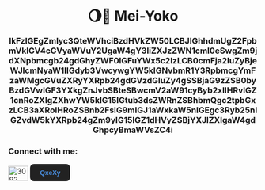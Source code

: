<h1 align="center">🌖🐓 Mei-Yoko</h1>
<h3 align="center">IkFzIGEgZmlyc3QteWVhciBzdHVkZW50LCBJIGhhdmUgZ2FpbmVkIGV4cGVyaWVuY2UgaW4gY3liZXJzZWN1cml0eSwgZm9jdXNpbmcgb24gdGhyZWF0IGFuYWx5c2lzLCB0cmFja2luZyBjeWJlcmNyaW1lIGdyb3VwcywgYW5kIGNvbmR1Y3RpbmcgYmFzaWMgcGVuZXRyYXRpb24gdGVzdGluZy4gSSBjaG9zZSB0byBzdGVwIGF3YXkgZnJvbSBteSBwcmV2aW91cyByb2xlIHRvIGZ1cnRoZXIgZXhwYW5kIG15IGtub3dsZWRnZSBhbmQgc2tpbGxzLCB3aXRoIHRoZSBnb2FsIG9mIGJ1aWxkaW5nIGEgc3Ryb25nIGZvdW5kYXRpb24gZm9yIG15IGZ1dHVyZSBjYXJlZXIgaW4gdGhpcyBmaWVsZC4i</h3>

<h3 align="left">Connect with me:</h3>
<p align="left">
<a href="https://discord.gg/3092" target="blank"><img align="center" src="https://raw.githubusercontent.com/rahuldkjain/github-profile-readme-generator/master/src/images/icons/Social/discord.svg" alt="3092" height="30" width="40" /></a>
<a href="https://QxeXy.short.gy/QxeXy" target="_blank">
  <button style="padding: 10px 20px; border-radius: 8px; background-color: #222; color: #4a90e2; font-weight: bold; border: none; cursor: pointer;">
    QxeXy
  </button>
</a>
</p>
